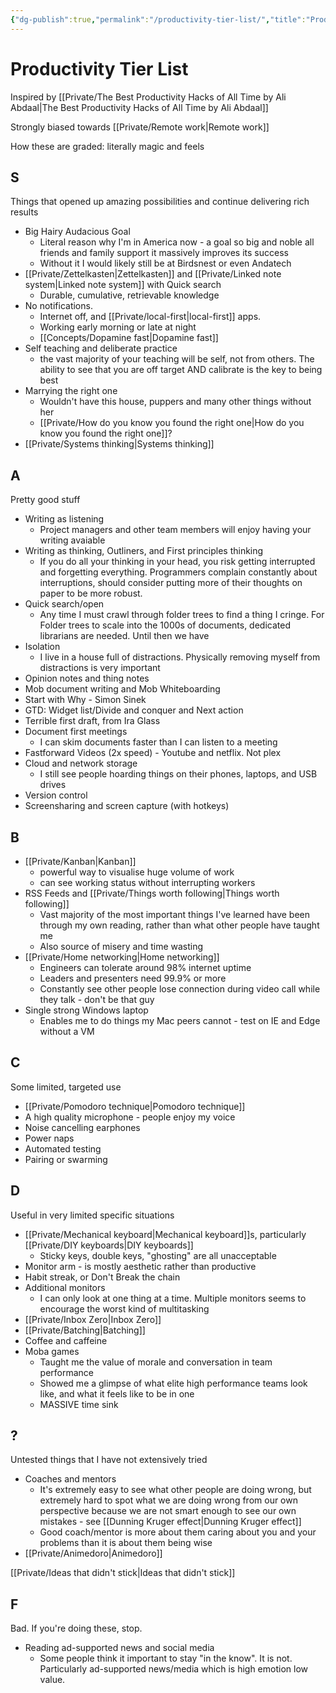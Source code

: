 ```yaml
---
{"dg-publish":true,"permalink":"/productivity-tier-list/","title":"Productivity Tier List","tags":["🌱"]}
---
```



# Productivity Tier List

Inspired by [[Private/The Best Productivity Hacks of All Time by Ali Abdaal\|The Best Productivity Hacks of All Time by Ali Abdaal]]

Strongly biased towards [[Private/Remote work\|Remote work]]

How these are graded:  literally magic and feels

## S
Things that opened up amazing possibilities and continue delivering rich results 

- Big Hairy Audacious Goal
	- Literal reason why I'm in America now - a goal so big and noble all friends and family support it massively improves its success
	- Without it I would likely still be at Birdsnest or even Andatech
- [[Private/Zettelkasten\|Zettelkasten]] and [[Private/Linked note system\|Linked note system]] with Quick search
	- Durable, cumulative, retrievable knowledge
- No notifications.
	- Internet off, and [[Private/local-first\|local-first]] apps.
	- Working early morning or late at night
	- [[Concepts/Dopamine fast\|Dopamine fast]]
- Self teaching and deliberate practice
	- the vast majority of your teaching will be self, not from others. The ability to see that you are off target AND calibrate is the key to being best
- Marrying the right one
	- Wouldn't have this house, puppers and many other things without her
	- [[Private/How do you know you found the right one\|How do you know you found the right one]]?
- [[Private/Systems thinking\|Systems thinking]]

## A

Pretty good stuff

- Writing as listening
	- Project managers and other team members will enjoy having your writing avaiable
- Writing as thinking, Outliners, and First principles thinking
	- If you do all your thinking in your head, you risk getting interrupted and forgetting everything. Programmers complain constantly about interruptions, should consider putting more of their thoughts on paper to be more robust.
- Quick search/open
	- Any time I must crawl through folder trees to find a thing I cringe. For Folder trees to  scale into the 1000s of documents, dedicated librarians are needed. Until then we have 
- Isolation
	- I live in a house full of distractions. Physically removing myself from distractions is very important
- Opinion notes and thing notes
- Mob document writing and Mob Whiteboarding
- Start with Why - Simon Sinek
- GTD: Widget list/Divide and conquer and Next action
- Terrible first draft, from Ira Glass
- Document first meetings
	- I can skim documents faster than I can listen to a meeting
- Fastforward Videos (2x speed) - Youtube and netflix. Not plex
- Cloud and network storage
	- I still see people hoarding things on their phones, laptops, and USB drives
- Version control
- Screensharing and screen capture (with hotkeys)
 

## B

- [[Private/Kanban\|Kanban]]
	- powerful way to visualise huge volume of work
	- can see working status without interrupting workers
- RSS Feeds and [[Private/Things worth following\|Things worth following]]
	- Vast majority of the most important things I've learned have been through my own reading, rather than what other people have taught me
	- Also source of misery and time wasting
- [[Private/Home networking\|Home networking]]
	- Engineers can tolerate around 98% internet uptime
	- Leaders and presenters need 99.9% or more
	- Constantly see other people lose connection during video call while they talk - don't be that guy
- Single strong Windows laptop
	- Enables me to do things my Mac peers cannot - test on IE and Edge without a VM


## C
Some limited, targeted use

- [[Private/Pomodoro technique\|Pomodoro technique]]
- A high quality microphone - people enjoy my voice
- Noise cancelling earphones
- Power naps
- Automated testing
- Pairing or swarming

## D

Useful in very limited specific situations

- [[Private/Mechanical keyboard\|Mechanical keyboard]]s, particularly [[Private/DIY keyboards\|DIY keyboards]]
	- Sticky keys, double keys, "ghosting" are all unacceptable
- Monitor arm - is mostly aesthetic rather than productive
- Habit streak, or Don't Break the chain
- Additional monitors
	- I can only look at one thing at a time. Multiple monitors seems to encourage the worst kind of multitasking
- [[Private/Inbox Zero\|Inbox Zero]]
- [[Private/Batching\|Batching]]
- Coffee and caffeine
- Moba games
	- Taught me the value of morale and conversation in team performance
	- Showed me a glimpse of what elite high performance teams look like, and what it feels like to be in one
	- MASSIVE time sink

## ?

Untested things that I have not extensively tried

- Coaches and mentors
	- It's extremely easy to see what other people are doing wrong, but extremely hard to spot what we are doing wrong from our own perspective because we are not smart enough to see our own mistakes - see [[Dunning Kruger effect\|Dunning Kruger effect]]
	- Good coach/mentor is more about them caring about you and your problems than it is about them being wise
- [[Private/Animedoro\|Animedoro]]

[[Private/Ideas that didn't stick\|Ideas that didn't stick]]



## F
Bad. If you're doing these, stop.

- Reading ad-supported news and social media
	- Some people think it important to stay "in the know". It is not. Particularly ad-supported news/media which is high emotion low value.